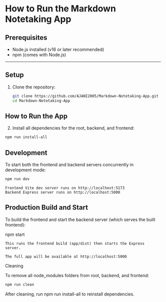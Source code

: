 # How to Run the Markdown Notetaking App

## Prerequisites
- Node.js installed (v16 or later recommended)
- npm (comes with Node.js)

---

## Setup

1. Clone the repository:

   ```bash
   git clone https://github.com/AJANI2005/Markdown-Notetaking-App.git
   cd Markdown-Notetaking-App

## How to Run the App


2. Install all dependencies for the root, backend, and frontend:

```bash
npm run install-all

```
## Development

To start both the frontend and backend servers concurrently in development mode:

```bash
npm run dev
```

    Frontend Vite dev server runs on http://localhost:5173
    Backend Express server runs on http://localhost:5000

## Production Build and Start

To build the frontend and start the backend server (which serves the built frontend):

npm start

    This runs the frontend build (app/dist) then starts the Express server.

    The full app will be available at http://localhost:5000

Cleaning

To remove all node_modules folders from root, backend, and frontend:

```bash
npm run clean
```

After cleaning, run npm run install-all to reinstall dependencies.
